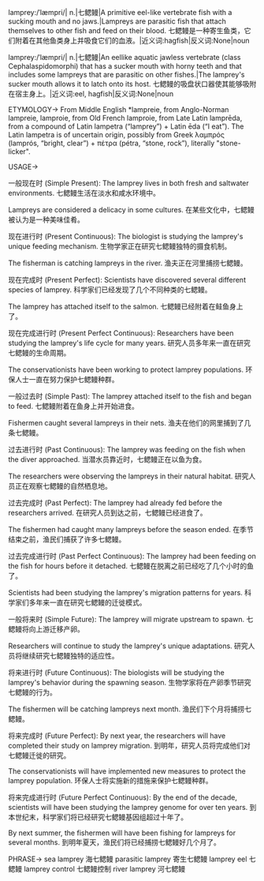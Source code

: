 lamprey:/ˈlæmpri/| n.|七鳃鳗|A primitive eel-like vertebrate fish with a sucking mouth and no jaws.|Lampreys are parasitic fish that attach themselves to other fish and feed on their blood. 七鳃鳗是一种寄生鱼类，它们附着在其他鱼类身上并吸食它们的血液。|近义词:hagfish|反义词:None|noun

lamprey:/ˈlæmpri/| n.|七鳃鳗|An eellike aquatic jawless vertebrate (class Cephalaspidomorphi) that has a sucker mouth with horny teeth and that includes some lampreys that are parasitic on other fishes.|The lamprey's sucker mouth allows it to latch onto its host. 七鳃鳗的吸盘状口器使其能够吸附在宿主身上。|近义词:eel, hagfish|反义词:None|noun


ETYMOLOGY->
From Middle English *lampreie, from Anglo-Norman lampreie, lamproie, from Old French lamproie, from Late Latin lamprēda, from a compound of Latin lampetra (“lamprey”) + Latin ēda (“I eat”).  The Latin lampetra is of uncertain origin, possibly from Greek λαμπρός (lamprós, “bright, clear”) + πέτρα (pétra, “stone, rock”), literally "stone-licker".

USAGE->

一般现在时 (Simple Present):
The lamprey lives in both fresh and saltwater environments. 七鳃鳗生活在淡水和咸水环境中。

Lampreys are considered a delicacy in some cultures.  在某些文化中，七鳃鳗被认为是一种美味佳肴。


现在进行时 (Present Continuous):
The biologist is studying the lamprey's unique feeding mechanism.  生物学家正在研究七鳃鳗独特的摄食机制。

The fisherman is catching lampreys in the river. 渔夫正在河里捕捞七鳃鳗。


现在完成时 (Present Perfect):
Scientists have discovered several different species of lamprey. 科学家们已经发现了几个不同种类的七鳃鳗。

The lamprey has attached itself to the salmon. 七鳃鳗已经附着在鲑鱼身上了。


现在完成进行时 (Present Perfect Continuous):
Researchers have been studying the lamprey's life cycle for many years.  研究人员多年来一直在研究七鳃鳗的生命周期。

The conservationists have been working to protect lamprey populations.  环保人士一直在努力保护七鳃鳗种群。


一般过去时 (Simple Past):
The lamprey attached itself to the fish and began to feed.  七鳃鳗附着在鱼身上并开始进食。

Fishermen caught several lampreys in their nets. 渔夫在他们的网里捕到了几条七鳃鳗。


过去进行时 (Past Continuous):
The lamprey was feeding on the fish when the diver approached. 当潜水员靠近时，七鳃鳗正在以鱼为食。

The researchers were observing the lampreys in their natural habitat. 研究人员正在观察七鳃鳗的自然栖息地。


过去完成时 (Past Perfect):
The lamprey had already fed before the researchers arrived. 在研究人员到达之前，七鳃鳗已经进食了。

The fishermen had caught many lampreys before the season ended.  在季节结束之前，渔民们捕获了许多七鳃鳗。


过去完成进行时 (Past Perfect Continuous):
The lamprey had been feeding on the fish for hours before it detached.  七鳃鳗在脱离之前已经吃了几个小时的鱼了。

Scientists had been studying the lamprey's migration patterns for years.  科学家们多年来一直在研究七鳃鳗的迁徙模式。


一般将来时 (Simple Future):
The lamprey will migrate upstream to spawn. 七鳃鳗将向上游迁移产卵。

Researchers will continue to study the lamprey's unique adaptations.  研究人员将继续研究七鳃鳗独特的适应性。


将来进行时 (Future Continuous):
The biologists will be studying the lamprey's behavior during the spawning season.  生物学家将在产卵季节研究七鳃鳗的行为。

The fishermen will be catching lampreys next month. 渔民们下个月将捕捞七鳃鳗。


将来完成时 (Future Perfect):
By next year, the researchers will have completed their study on lamprey migration.  到明年，研究人员将完成他们对七鳃鳗迁徙的研究。

The conservationists will have implemented new measures to protect the lamprey population.  环保人士将实施新的措施来保护七鳃鳗种群。


将来完成进行时 (Future Perfect Continuous):
By the end of the decade, scientists will have been studying the lamprey genome for over ten years. 到本世纪末，科学家们将已经研究七鳃鳗基因组超过十年了。

By next summer, the fishermen will have been fishing for lampreys for several months. 到明年夏天，渔民们将已经捕捞七鳃鳗好几个月了。



PHRASE->
sea lamprey  海七鳃鳗
parasitic lamprey 寄生七鳃鳗
lamprey eel 七鳃鳗
lamprey control 七鳃鳗控制
river lamprey 河七鳃鳗
